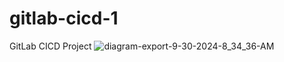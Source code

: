 # gitlab-cicd-1
GitLab CICD Project
![diagram-export-9-30-2024-8_34_36-AM](https://github.com/user-attachments/assets/016faa6e-ed6e-40fd-91b8-87f4cbba3145)


